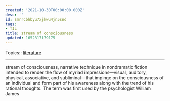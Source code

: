 ```yaml
---
created: '2021-10-30T00:00:00.000Z'
desc: ''
id: smrrcbhbyu7xjkwu4jn5snd
tags:
- TIL
title: stream of consciousness
updated: 1652817179175
---
```

   
Topics::  [literature](../topics/literature.md)   
   
   
---   
   
stream of consciousness, narrative technique in nondramatic fiction intended to render the flow of myriad impressions—visual, auditory, physical, associative, and subliminal—that impinge on the consciousness of an individual and form part of his awareness along with the trend of his rational thoughts. The term was first used by the psychologist William James